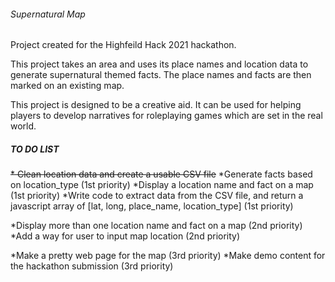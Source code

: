 ###### Supernatural Map

Project created for the Highfeild Hack 2021 hackathon.

This project takes an area and uses its place names and location data to generate supernatural themed facts. The place names and facts are then marked on an existing map.

This project is designed to be a creative aid. It can be used for helping players to develop narratives for roleplaying games which are set in the real world.

##### TO DO LIST

~~* Clean location data and create a usable CSV file~~
*Generate facts based on location_type (1st priority)
*Display a location name and fact on a map (1st priority)
*Write code to extract data from the CSV file, and return a javascript array of [lat, long, place_name, location_type] (1st priority)

*Display more than one location name and fact on a map (2nd priority)
*Add a way for user to input map location (2nd priority)

*Make a pretty web page for the map (3rd priority)
*Make demo content for the hackathon submission (3rd priority)
